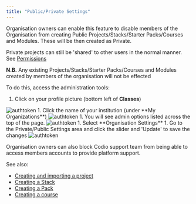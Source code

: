 ```yaml
---
title: "Public/Private Settings"
---
```



Organisation owners can enable this feature to disable members of the Organisation from creating Public Projects/Stacks/Starter Packs/Courses and Modules. These will be then created as Private.

Private projects can still be 'shared' to other users in the normal manner. See [Permissions](/docs/ide/customization/permissions/)


**N.B.** Any existing Projects/Stacks/Starter Packs/Courses and Modules created by members of the organisation will not be effected

To do this, access the administration tools:

1. Click on your profile picture (bottom left of  **Classes**) 
<img alt="authtoken" src="/img/docs/class_administration/profilepic.png" class="simple"/>
1. Click the name of your institution (under **My Organizations**)
<img alt="authtoken" src="/img/docs/class_administration/addteachers/myschoolorg.png" class="simple"/>
1. You will see admin options listed across the top of the page. 
<img alt="authtoken" src="/img/docs/manage_organization/memberstab.png" class="simple"/>
1. Select **Organisation Settings**
1. Go to the Private/Public Settings area and click the slider and 'Update' to save the changes
<img alt="authtoken" src="/img/docs/manage_organization/public_private.png" class="simple"/>

Organisation owners can also block Codio support team from being able to access members accounts to provide platform support.

See also: 

- [Creating and importing a project](/docs/project/creating/)
- [Creating a Stack](/docs/project/stacks/new/)
- [Creating a Pack](/docs/project/packs/create/)
- [Creating a course](/docs/courses/course-create)